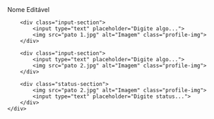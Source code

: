 <!DOCTYPE html>
<html lang="pt-BR">
<head>
    <meta charset="UTF-8">
    <meta name="viewport" content="width=device-width, initial-scale=1.0">
    <title>Trello</title>
    <link rel="stylesheet" href="style.css">
</head>
<body>
    <div class="container">
        <div class="menu-title" contenteditable="true">Nome Editável</div>
        
        <div class="input-section">
            <input type="text" placeholder="Digite algo...">
            <img src="pato 1.jpg" alt="Imagem" class="profile-img">
        </div>
        
        <div class="input-section">
            <input type="text" placeholder="Digite algo...">
            <img src="pato 2.jpg" alt="Imagem" class="profile-img">
        </div>
        
        <div class="status-section">
            <img src="pato 2.jpg" alt="Imagem" class="profile-img">
            <input type="text" placeholder="Digite status...">
        </div>
    </div>
</body>
</html>
